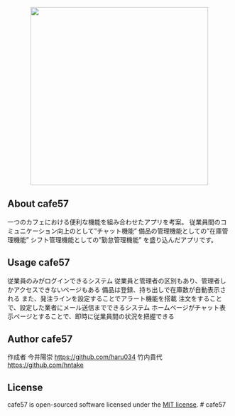 <p align="center"><a href="https://itcha50.com/cafe57/" target="_blank"><img src="cafe.57.jpg" width="400"></a></p>

<!-- <p align="center">
<a href="https://travis-ci.org/laravel/framework"><img src="https://travis-ci.org/laravel/framework.svg" alt="Build Status"></a>
<a href="https://packagist.org/packages/laravel/framework"><img src="https://poser.pugx.org/laravel/framework/d/total.svg" alt="Total Downloads"></a>
<a href="https://packagist.org/packages/laravel/framework"><img src="https://poser.pugx.org/laravel/framework/v/stable.svg" alt="Latest Stable Version"></a>
<a href="https://packagist.org/packages/laravel/framework"><img src="https://poser.pugx.org/laravel/framework/license.svg" alt="License"></a>
</p> -->

## About cafe57

一つのカフェにおける便利な機能を組み合わせたアプリを考案。
従業員間のコミュニケーション向上のとして”チャット機能”
備品の管理機能としての”在庫管理機能”
シフト管理機能としての”勤怠管理機能”
を盛り込んだアプリです。

## Usage cafe57

従業員のみがログインできるシステム
従業員と管理者の区別もあり、管理者しかアクセスできないページもある
備品は登録、持ち出しで在庫数が自動表示される
また、発注ラインを設定することでアラート機能を搭載
注文をすることで、設定した業者にメール送信までできるシステム
ホームページがチャット表示ページとすることで、即時に従業員間の状況を把握できる

## Author cafe57

作成者 今井陽崇 https://github.com/haru034
       竹内貴代 https://github.com/hntake



## License

cafe57 is open-sourced software licensed under the [MIT license](https://opensource.org/licenses/MIT).
#   c a f e 5 7 
 
 
